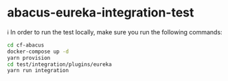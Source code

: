 abacus-eureka-integration-test
===

:information_source: In order to run the test locally, make sure you run the following commands:

```bash
cd cf-abacus
docker-compose up -d
yarn provision
cd test/integration/plugins/eureka
yarn run integration
```
